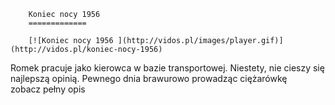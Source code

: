 
        Koniec nocy 1956 
        =============
        
        [![Koniec nocy 1956 ](http://vidos.pl/images/player.gif)](http://vidos.pl/koniec-nocy-1956)
        
        
 Romek pracuje jako kierowca w bazie transportowej. Niestety, nie cieszy się najlepszą opinią. Pewnego dnia brawurowo prowadząc ciężarówkę zobacz pełny opis
    